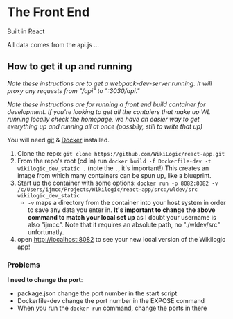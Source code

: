 # The Front End

Built in React

All data comes from the api.js ...

## How to get it up and running

_Note these instructions are to get a webpack-dev-server running. It will proxy any requests from "/api" to ":3030/api."_

_Note these instructions are for running a front end build container for development. If you're looking to get all the contaiers that make up WL running locally check the homepage, we have an easier way to get everything up and running all at once (possbily, still to write that up)_

You will need [git](https://git-scm.com/) & [Docker](https://www.docker.com/) installed.

1. Clone the repo: `git clone https://github.com/WikiLogic/react-app.git`
2. From the repo's root (cd in) run `docker build -f Dockerfile-dev -t wikilogic_dev_static .` (note the `.`, it's important!) This creates an image from which many containers can be spun up, like a blueprint.
3. Start up the container with some options: `docker run -p 8082:8082 -v /c/Users/ijmcc/Projects/Wikilogic/react-app/src:/wldev/src wikilogic_dev_static`
    - `-v` maps a directory from the container into your host system in order to save any data you enter in. **It's important to change the above command to match your local set up** as I doubt your username is also "ijmcc". Note that it requires an absolute path, no "./wldev/src" unfortunatly.
4. open [http://localhost:8082](http://localhost:8082) to see your new local version of the Wikilogic app!

### Problems

**I need to change the port**: 

 - package.json change the port number in the start script
 - Dockerfile-dev change the port number in the EXPOSE command
 - When you run the `docker run` command, change the ports in there